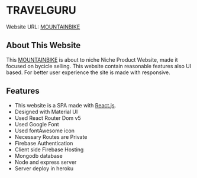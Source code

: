 # TRAVELGURU

Website URL: [MOUNTAINBIKE](https://mountain-bike-m.web.app)

## About This Website
This [MOUNTAINBIKE](https://mountain-bike-m.web.app) is about to niche Niche Product Website, made it focused on bycicle selling. This website contain reasonable features also UI based. For better user experience the site is made with responsive.

## Features
- This website is a  SPA made with [React.js](https://reactjs.org/).
- Designed with Material UI
- Used React Router Dom v5
- Used Google Font
- Used fontAwesome icon
- Necessary Routes are Private
- Firebase Authentication
- Client side Firebase Hosting
- Mongodb database
- Node and express server
- Server deploy in heroku